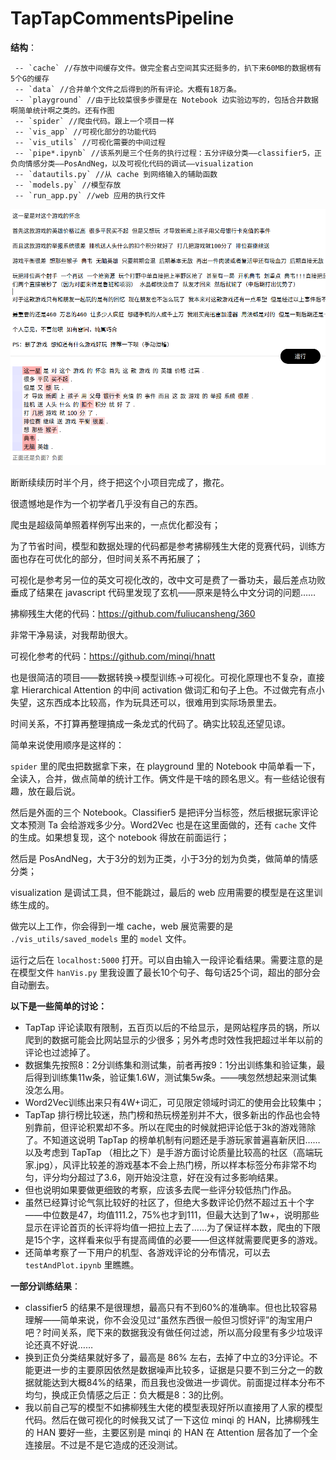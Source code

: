 # TapTapCommentsPipeline

**结构**：
```
 -- `cache` //存放中间缓存文件。做完全套占空间其实还挺多的，扒下来60MB的数据楞有5个G的缓存
 -- `data` //合并单个文件之后得到的所有评论。大概有18万条。
 -- `playground` //由于比较菜很多步骤是在 Notebook 边实验边写的，包括合并数据啊简单统计啊之类的。还有作图
 -- `spider` //爬虫代码。跟上一个项目一样
 -- `vis_app` //可视化部分的功能代码
 -- `vis_utils` //可视化需要的中间过程
 -- `pipe*.ipynb` //该系列是三个任务的执行过程：五分评级分类——classifier5，正负向情感分类——PosAndNeg，以及可视化代码的调试——visualization
 -- `datautils.py` //从 cache 到网络输入的辅助函数
 -- `models.py` //模型存放
 -- `run_app.py` //web 应用的执行文件
```

![sample](./sample.png)
 
断断续续历时半个月，终于把这个小项目完成了，撒花。

很遗憾地是作为一个初学者几乎没有自己的东西。

爬虫是超级简单照着样例写出来的，一点优化都没有；

为了节省时间，模型和数据处理的代码都是参考拂柳残生大佬的竞赛代码，训练方面也存在可优化的部分，但时间关系不再拓展了；

可视化是参考另一位的英文可视化改的，改中文可是费了一番功夫，最后差点功败垂成了结果在 javascript 代码里发现了玄机——原来是特么中文分词的问题……


拂柳残生大佬的代码：https://github.com/fuliucansheng/360

非常干净易读，对我帮助很大。

可视化参考的代码：https://github.com/minqi/hnatt

也是很简洁的项目——数据转换->模型训练->可视化。可视化原理也不复杂，直接拿 Hierarchical Attention 的中间 activation 做词汇和句子上色。不过做完有点小失望，这东西成本比较高，作为玩具还可以，很难用到实际场景里去。

时间关系，不打算再整理搞成一条龙式的代码了。确实比较乱还望见谅。

简单来说使用顺序是这样的：

`spider` 里的爬虫把数据拿下来，在 playground 里的 Notebook 中简单看一下，全读入，合并，做点简单的统计工作。俩文件是干啥的顾名思义。有一些结论很有趣，放在最后说。

然后是外面的三个 Notebook。Classifier5 是把评分当标签，然后根据玩家评论文本预测 Ta 会给游戏多少分。Word2Vec 也是在这里面做的，还有 `cache` 文件的生成。如果想复现，这个 notebook 得放在前面运行；

然后是 PosAndNeg，大于3分的划为正类，小于3分的划为负类，做简单的情感分类；

visualization 是调试工具，但不能跳过，最后的 web 应用需要的模型是在这里训练生成的。

做完以上工作，你会得到一堆 cache，web 展览需要的是 `./vis_utils/saved_models` 里的 `model` 文件。

运行之后在 `localhost:5000` 打开。可以自由输入一段评论看结果。需要注意的是在模型文件 `hanVis.py` 里我设置了最长10个句子、每句话25个词，超出的部分会自动删去。

**以下是一些简单的讨论：**
 - TapTap 评论读取有限制，五百页以后的不给显示，是网站程序员的锅，所以爬到的数据可能会比网站显示的少很多；另外考虑时效性我把超过半年以前的评论也过滤掉了。
 - 数据集先按照8：2分训练集和测试集，前者再按9：1分出训练集和验证集，最后得到训练集11w条，验证集1.6W，测试集5w条。——咦忽然想起来测试集没怎么用。
 - Word2Vec训练出来只有4W+词汇，可见限定领域时词汇的使用会比较集中；
 - TapTap 排行榜比较迷，热门榜和热玩榜差别并不大，很多新出的作品也会特别靠前，但评论积累却不多。所以在爬虫的时候就把评论低于3k的游戏筛除了。不知道这说明 TapTap 的榜单机制有问题还是手游玩家普遍喜新厌旧……以及考虑到 TapTap （相比之下）是手游方面讨论质量比较高的社区（高端玩家.jpg），风评比较差的游戏基本不会上热门榜，所以样本标签分布非常不均匀，评分均分超过了3.6，刚开始没注意，好在没有过多影响结果。
 - 但也说明如果要做更细致的考察，应该多去爬一些评分较低热门作品。
 - 虽然已经算讨论气氛比较好的社区了，但绝大多数评论仍然不超过五十个字——中位数是47，均值111.2，75%也才到111，但最大达到了1w+，说明那些显示在评论首页的长评将均值一把拉上去了……为了保证样本数，爬虫的下限是15个字，这样看来似乎有提高阈值的必要——但这样就需要爬更多的游戏。
 - 还简单考察了一下用户的机型、各游戏评论的分布情况，可以去 `testAndPlot.ipynb` 里瞧瞧。


**一部分训练结果**：
 - classifier5 的结果不是很理想，最高只有不到60%的准确率。但也比较容易理解——简单来说，你不会没见过“虽然东西很一般但习惯好评”的淘宝用户吧？时间关系，爬下来的数据我没有做任何过滤，所以高分段里有多少垃圾评论还真不好说……
 - 换到正负分类结果就好多了，最高是 86% 左右，去掉了中立的3分评论。不能更进一步的主要原因依然是数据噪声比较多，证据是只要不到三分之一的数据就能达到大概84%的结果，而且我也没做进一步调优。前面提过样本分布不均匀，换成正负情感之后正：负大概是8：3的比例。
 - 我以前自己写的模型不如拂柳残生大佬的模型表现好所以直接用了人家的模型代码。然后在做可视化的时候我又试了一下这位 minqi 的 HAN，比拂柳残生的 HAN 要好一些，主要区别是 minqi 的 HAN 在 Attention 层各加了一个全连接层。不过是不是它造成的还没测试。

